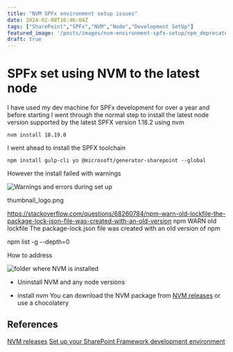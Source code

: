 ```yaml
---
title: "NVM SPFx environment setup issues"
date: 2024-02-08T16:46:04Z
tags: ["SharePoint","SPFx","NVM","Node","Development SetUp"]
featured_image: '/posts/images/nvm-environment-spfx-setup/npm_deprecatedFeatures.png'
draft: true
---
```


# SPFx set using NVM to the latest node

I have used my dev machine for SPFx development for over a year and before starting I went through the normal step to install the latest node version supported by the latest SPFX version 1.18.2 using nvm 

```dotnetcli
nvm install 18.19.0
```

I went ahead to install the SPFX toolchain 

```dotnetcli
npm install gulp-cli yo @microsoft/generator-sharepoint --global
```

However the install failed with warnings

![Warnings and errors during set up](../images/nvm-environment-spfx-setup/npm_deprecatedFeatures.png)

thumbnail_logo.png


https://stackoverflow.com/questions/68260784/npm-warn-old-lockfile-the-package-lock-json-file-was-created-with-an-old-version
npm WARN old lockfile The package-lock.json file was created with an old version of npm

npm list -g  --depth=0

How to address


![folder where NVM is installed](../images/nvm-environment-spfx-setup/NVM_EnvironmentVar.png)

- Uninstall NVM and any node versions

- install nvm 
You can download the NVM package from [NVM releases](https://github.com/coreybutler/nvm-windows/releases) or use a chocolatery 



## References

[NVM releases](https://github.com/coreybutler/nvm-windows/releases)
[Set up your SharePoint Framework development environment](https://learn.microsoft.com/en-us/sharepoint/dev/spfx/set-up-your-development-environment)